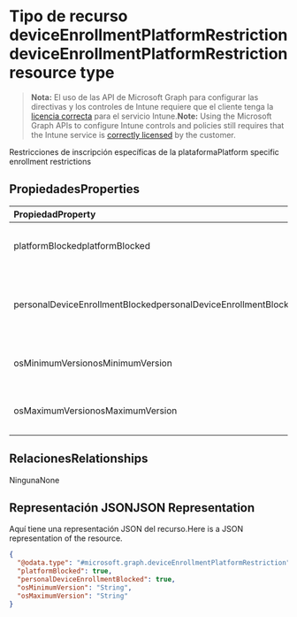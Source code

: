 # <a name="deviceenrollmentplatformrestriction-resource-type"></a><span data-ttu-id="c74ae-101">Tipo de recurso deviceEnrollmentPlatformRestriction</span><span class="sxs-lookup"><span data-stu-id="c74ae-101">deviceEnrollmentPlatformRestriction resource type</span></span>

> <span data-ttu-id="c74ae-102">**Nota:** El uso de las API de Microsoft Graph para configurar las directivas y los controles de Intune requiere que el cliente tenga la [licencia correcta](https://go.microsoft.com/fwlink/?linkid=839381) para el servicio Intune.</span><span class="sxs-lookup"><span data-stu-id="c74ae-102">**Note:** Using the Microsoft Graph APIs to configure Intune controls and policies still requires that the Intune service is [correctly licensed](https://go.microsoft.com/fwlink/?linkid=839381) by the customer.</span></span>

<span data-ttu-id="c74ae-103">Restricciones de inscripción específicas de la plataforma</span><span class="sxs-lookup"><span data-stu-id="c74ae-103">Platform specific enrollment restrictions</span></span>
## <a name="properties"></a><span data-ttu-id="c74ae-104">Propiedades</span><span class="sxs-lookup"><span data-stu-id="c74ae-104">Properties</span></span>
|<span data-ttu-id="c74ae-105">Propiedad</span><span class="sxs-lookup"><span data-stu-id="c74ae-105">Property</span></span>|<span data-ttu-id="c74ae-106">Tipo</span><span class="sxs-lookup"><span data-stu-id="c74ae-106">Type</span></span>|<span data-ttu-id="c74ae-107">Descripción</span><span class="sxs-lookup"><span data-stu-id="c74ae-107">Description</span></span>|
|:---|:---|:---|
|<span data-ttu-id="c74ae-108">platformBlocked</span><span class="sxs-lookup"><span data-stu-id="c74ae-108">platformBlocked</span></span>|<span data-ttu-id="c74ae-109">Booleano</span><span class="sxs-lookup"><span data-stu-id="c74ae-109">Boolean</span></span>|<span data-ttu-id="c74ae-110">Impedir que la plataforma se inscriba</span><span class="sxs-lookup"><span data-stu-id="c74ae-110">Block the platform from enrolling</span></span>|
|<span data-ttu-id="c74ae-111">personalDeviceEnrollmentBlocked</span><span class="sxs-lookup"><span data-stu-id="c74ae-111">personalDeviceEnrollmentBlocked</span></span>|<span data-ttu-id="c74ae-112">Booleano</span><span class="sxs-lookup"><span data-stu-id="c74ae-112">Boolean</span></span>|<span data-ttu-id="c74ae-113">Impedir que los dispositivos de propiedad personal se inscriban</span><span class="sxs-lookup"><span data-stu-id="c74ae-113">Block personally owned devices from enrolling</span></span>|
|<span data-ttu-id="c74ae-114">osMinimumVersion</span><span class="sxs-lookup"><span data-stu-id="c74ae-114">osMinimumVersion</span></span>|<span data-ttu-id="c74ae-115">cadena</span><span class="sxs-lookup"><span data-stu-id="c74ae-115">String</span></span>|<span data-ttu-id="c74ae-116">Versión de sistema operativo mínima compatible</span><span class="sxs-lookup"><span data-stu-id="c74ae-116">Min OS version supported</span></span>|
|<span data-ttu-id="c74ae-117">osMaximumVersion</span><span class="sxs-lookup"><span data-stu-id="c74ae-117">osMaximumVersion</span></span>|<span data-ttu-id="c74ae-118">cadena</span><span class="sxs-lookup"><span data-stu-id="c74ae-118">String</span></span>|<span data-ttu-id="c74ae-119">Versión de sistema operativo máxima compatible</span><span class="sxs-lookup"><span data-stu-id="c74ae-119">Max OS version supported</span></span>|

## <a name="relationships"></a><span data-ttu-id="c74ae-120">Relaciones</span><span class="sxs-lookup"><span data-stu-id="c74ae-120">Relationships</span></span>
<span data-ttu-id="c74ae-121">Ninguna</span><span class="sxs-lookup"><span data-stu-id="c74ae-121">None</span></span>
## <a name="json-representation"></a><span data-ttu-id="c74ae-122">Representación JSON</span><span class="sxs-lookup"><span data-stu-id="c74ae-122">JSON Representation</span></span>
<span data-ttu-id="c74ae-123">Aquí tiene una representación JSON del recurso.</span><span class="sxs-lookup"><span data-stu-id="c74ae-123">Here is a JSON representation of the resource.</span></span>
<!-- {
  "blockType": "resource",
  "@odata.type": "microsoft.graph.deviceEnrollmentPlatformRestriction"
}
-->
``` json
{
  "@odata.type": "#microsoft.graph.deviceEnrollmentPlatformRestriction",
  "platformBlocked": true,
  "personalDeviceEnrollmentBlocked": true,
  "osMinimumVersion": "String",
  "osMaximumVersion": "String"
}
```



